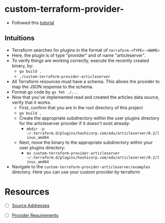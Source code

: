 # custom-terraform-provider-

- Followed this [tutorial](https://learn.hashicorp.com/tutorials/terraform/provider-setup?in=terraform/providers)

## Intuitions

- Terraform searches for plugins in the format of `terraform-<TYPE>-<NAME>`
- Here, the plugin is of type "provider" and of name "articleserver".
- To verify things are working correctly, execute the recently created binary, by:
    - `go build .`
    - `./custom-terraform-provider-articleserver`
- All Terraform resources must have a schema. This allows the provider to map the JSON response to the schema.
- Format go code by `go fmt ./...`
- Now that you’ve implemented read and created the articles data source, verify that it works.
    - First, confirm that you are in the root directory of this project
    - `go build .`
    - Create the appropriate subdirectory within the user plugins directory for the articleserver provider if it doesn't exist already:
        - `mkdir -p ~/.terraform.d/plugins/hashicorp.com/edu/articleserver/0.2/linux_amd64`
    - Next, move the binary to the appropriate subdirectory within your user plugins directory:
        - `mv custom-terraform-provider-articleserver ~/.terraform.d/plugins/hashicorp.com/edu/articleserver/0.2/linux_amd64`
- Navigate to the `custom-terraform-provider-articleserver/examples` directory. Here you can use your custom provider by terraform
         

# Resources

- [ ] [Source Addresses](https://www.terraform.io/docs/language/providers/requirements.html#source-addresses)
- [ ] [Provider Requirements](https://www.terraform.io/docs/language/providers/requirements.html)


     